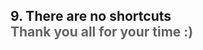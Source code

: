 <h2>9. There are no shortcuts <br/> <span style="color:rgb(99,99,99)">Thank you all for your time :)</span></h2>